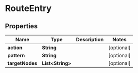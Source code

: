 

# RouteEntry


## Properties

| Name | Type | Description | Notes |
|------------ | ------------- | ------------- | -------------|
|**action** | **String** |  |  [optional] |
|**pattern** | **String** |  |  [optional] |
|**targetNodes** | **List&lt;String&gt;** |  |  [optional] |




